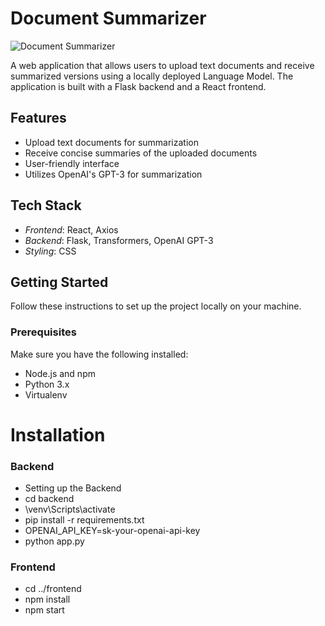 # Document Summarizer

![Document Summarizer](https://via.placeholder.com/800x200?text=Document+Summarizer)

A web application that allows users to upload text documents and receive summarized versions using a locally deployed Language Model. The application is built with a Flask backend and a React frontend.

## Features

- Upload text documents for summarization
- Receive concise summaries of the uploaded documents
- User-friendly interface
- Utilizes OpenAI's GPT-3 for summarization

## Tech Stack

- *Frontend*: React, Axios
- *Backend*: Flask, Transformers, OpenAI GPT-3
- *Styling*: CSS

## Getting Started

Follow these instructions to set up the project locally on your machine.

### Prerequisites

Make sure you have the following installed:

- Node.js and npm
- Python 3.x
- Virtualenv

# Installation
### Backend

- Setting up the Backend
-  cd backend
-  \venv\Scripts\activate
-  pip install -r requirements.txt
-  OPENAI_API_KEY=sk-your-openai-api-key
-  python app.py

 ### Frontend
 - cd ../frontend
 - npm install
 - npm start
